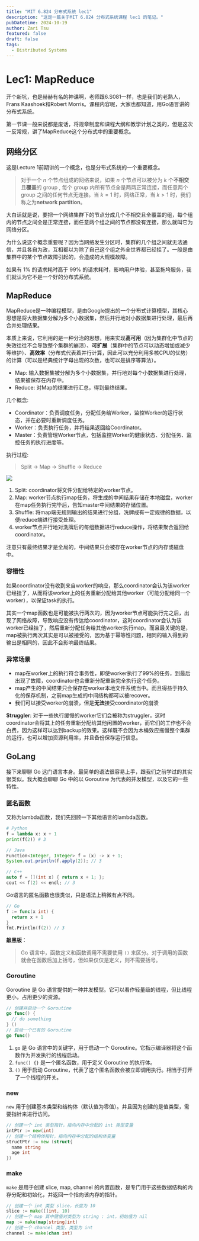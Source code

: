 ```yaml
---
title: "MIT 6.824 分布式系统 lec1"
description: "这是一篇关于MIT 6.824 分布式系统课程 lec1 的笔记。"
pubDatetime: 2024-10-19
author: Zari Tsu
featured: false
draft: false
tags:
  - Distributed Systems
---
```


# Lec1: MapReduce

开个新坑，也是赫赫有名的神课啊，老师跟6.S081一样，也是我们的老熟人，Frans Kaashoek和Robert Morris。课程内容呢，大家也都知道，用Go语言讲的分布式系统。

第一节课一般来说都是废话，将规章制度和课程大纲和教学计划之类的，但是这次一反常规，讲了MapReduce这个分布式中的重要概念。

## 网络分区

这是Lecture 1前期讲的一个概念，也是分布式系统的一个重要概念。

> 对于一个 $n$ 个节点组成的网络来说，如果 $n$ 个节点可以被分为 $k$ 个**不相交**且**覆盖**的 group , 每个 group 内所有节点全是两两正常连接，而任意两个 group 之间的任何节点无连接。当 $k = 1$ 时，网络正常，当 $k > 1$ 时，我们称之为**network partition**。

大白话就是说，要把一个网络集群下的节点分成几个不相交且全覆盖的组，每个组内的节点之间全是正常连接，而任意两个组之间的节点都没有连接，那么就叫它为网络分区。

为什么说这个概念重要呢？因为当网络发生分区时，集群的几个组之间就无法通信，并且各自为政，互相都以为除了自己这个组之外全世界都已经挂了。一般是由集群中的某个节点故障引起的，会造成的大规模故障。

如果有 1% 的请求耗时高于 99% 的请求耗时，影响用户体验，甚至拖垮服务，我们就认为它不是一个好的分布式系统。

## MapReduce

MapReduce是一种编程模型，是由Google提出的一个分布式计算模型，其核心思想是将大数据集分解为多个小数据集，然后并行地对小数据集进行处理，最后再合并处理结果。

本质上来说，它利用的是一种分治的思想，用来实现**高可用**（因为集群化中节点的失效往往不会导致整个集群的崩溃）、**可扩展**（集群中的节点可以动态增加或减少等维护）、**高效率**（分布式代表着并行计算，因此可以充分利用多核CPU的优势）的计算（可以是经典统计字母出现的次数，也可以是排序等算法）。

* Map: 输入数据集被分解为多个小数据集，并行地对每个小数据集进行处理，结果被保存在内存中。
* Reduce: 对Map的结果进行汇总，得到最终结果。

几个概念: 

* Coordinator：负责调度任务，分配任务给Worker，监控Worker的运行状态，并在必要时重新调度任务。
* Worker：负责执行任务，并将结果返回给Coordinator。
* Master：负责管理Worker节点，包括监控Worker的健康状态、分配任务、监控任务的执行进度等。

执行过程: 

> Split -> Map -> Shuffle -> Reduce

![](https://www.panziye.com/wp-content/uploads/2020/08/2020080607075996.png)

1. Split: coordinator将文件分配给特定的worker节点。
2. Map: worker节点执行map任务，将生成的中间结果存储在本地磁盘，worker在map任务执行完毕后，告知master中间结果的存储位置。
3. Shuffle: 将map端无规则输出的结果进行分组，洗牌成有一定规律的数据，以便reduce端进行接受处理。 
4. worker节点并行地对洗牌后的每组数据进行reduce操作，将结果聚合返回给coordinator。

注意只有最终结果才是全局的，中间结果只会被存在worker节点的内存或磁盘中。

### 容错性

如果coordinator没有收到来自worker的响应，那么coordinator会认为该worker已经挂了，从而将该worker上的任务重新分配给其他worker（可能分配给同一个worker），以保证task的执行。

其实一个map函数也是可能被执行两次的，因为worker节点可能执行完之后，出现了网络故障，导致响应没有传达给coordinator，这时coordinator会认为该worker已经挂了，然后重新分配任务给其他worker执行map。而且最关键的是，map被执行两次其实是可以被接受的，因为基于幂等性问题，相同的输入得到的输出是相同的，因此不会影响最终结果。

### 异常场景

* map在worker上的执行符合事务性，即使worker执行了99%的任务，到最后出现了故障，coordinator也会重新分配重新完全执行这个任务。
* map产生的中间结果只会保存在worker本地文件系统当中。而且得益于持久化的保存机制，之前map生成的中间结构都可以被recover。
* 我们可以接受worker的崩溃，但是**无法**接受coordinator的崩溃

**Struggler**: 对于一些执行缓慢的worker它们会被称为struggler，这时coordinator会将其上的任务重新分配给其他闲置的worker，而它们的工作也不会白费，因为这样可以达到backup的效果。这样既不会因为木桶效应拖慢整个集群的运行，也可以增加资源利用率，并且备份保存运行信息。

## GoLang

接下来聊聊 Go 这门语言本身。最简单的语法很容易上手，跟我们之前学过的其实很类似。我大概会聊聊 Go 中的以 Goroutine 为代表的并发模型，以及它的一些特性。

### 匿名函数

又称为lambda函数，我们先回顾一下其他语言的lambda函数。

```python
# Python
f = lambda x: x + 1
print(f(2)) # 3
```

```java
// Java
Function<Integer, Integer> f = (x) -> x + 1;
System.out.println(f.apply(2)); // 3
```

```c++
// C++
auto f = [](int x) { return x + 1; };
cout << f(2) << endl; // 3
```

Go语言的匿名函数也很类似，只是语法上稍微有点不同。

```go
// Go
f := func(x int) {
  return x + 1
}
fmt.Println(f(2)) // 3
```

**敲黑板**：

> Go 语言中，函数定义和函数调用不需要使用 `()` 来区分。对于调用的函数就会在函数后加上括号，但如果仅仅是定义，则不需要括号。

### Goroutine

Goroutine 是 Go 语言提供的一种并发模型。它可以看作轻量级的线程，但比线程更小，占用更少的资源。

```go
// 创建并启动一个 Goroutine
go func() {
  // do something
} ()
// 启动一个已有的 Goroutine
go func()
```

1. `go` 是 Go 语言中的关键字，用于启动一个 Goroutine。它指示编译器将这个函数作为并发执行的线程启动。
2. `func() {}` 是一个匿名函数，用于定义 Goroutine 的执行体。
3. `()` 用于启动 Goroutine，代表了这个匿名函数会被立即调用执行。相当于打开了一个线程的开关。

### new

`new` 用于创建基本类型和结构体（默认值为零值）。并且因为创建的是值类型，需要指针来进行访问。

```go
// 创建一个 int 类型指针，指向内存中分配的 int 类型变量
intPtr := new(int)
// 创建一个结构体指针，指向内存中分配的结构体变量
structPtr := new (struct{
  name string
  age int
})
```

### make

`make` 是用于创建 slice, map, channel 的内置函数，是专门用于这些数据结构的内存分配和初始化，并返回一个指向该内存的指针。

```go
// 创建一个 int 类型 slice，长度为 10
slice := make([]int, 10)
// 创建一个 map 其中键值对类型为 string : int，初始值为 nil
map := make(map[string]int)
// 创建一个 channel 类型，类型为 int
channel := make(chan int)
```
